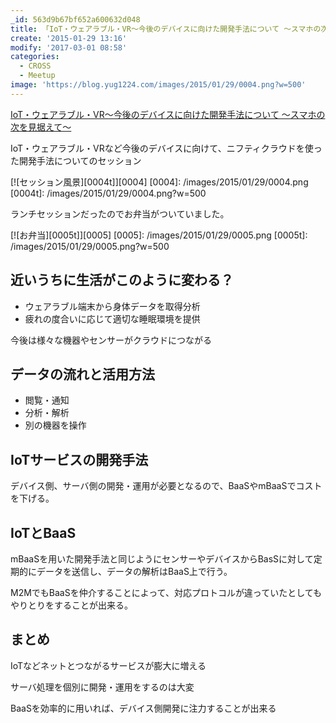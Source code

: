 ```yaml
---
_id: 563d9b67bf652a600632d048
title: 「IoT・ウェアラブル・VR～今後のデバイスに向けた開発手法について ～スマホの次を見据えて～」参加メモ
create: '2015-01-29 13:16'
modify: '2017-03-01 08:58'
categories:
  - CROSS
  - Meetup
image: 'https://blog.yug1224.com/images/2015/01/29/0004.png?w=500'
---
```


[IoT・ウェアラブル・VR～今後のデバイスに向けた開発手法について ～スマホの次を見据えて～](http://2015.cross-party.com/program/b2)

IoT・ウェアラブル・VRなど今後のデバイスに向けて、ニフティクラウドを使った開発手法についてのセッション

[![セッション風景][0004t]][0004]
[0004]: /images/2015/01/29/0004.png
[0004t]: /images/2015/01/29/0004.png?w=500

ランチセッションだったのでお弁当がついていました。

[![お弁当][0005t]][0005]
[0005]: /images/2015/01/29/0005.png
[0005t]: /images/2015/01/29/0005.png?w=500

## 近いうちに生活がこのように変わる？

- ウェアラブル端末から身体データを取得分析
- 疲れの度合いに応じて適切な睡眠環境を提供

今後は様々な機器やセンサーがクラウドにつながる

<!-- more -->

## データの流れと活用方法

- 閲覧・通知
- 分析・解析
- 別の機器を操作

## IoTサービスの開発手法

デバイス側、サーバ側の開発・運用が必要となるので、BaaSやmBaaSでコストを下げる。

## IoTとBaaS

mBaaSを用いた開発手法と同じようにセンサーやデバイスからBasSに対して定期的にデータを送信し、データの解析はBaaS上で行う。

M2MでもBaaSを仲介することによって、対応プロトコルが違っていたとしてもやりとりをすることが出来る。

## まとめ

IoTなどネットとつながるサービスが膨大に増える

サーバ処理を個別に開発・運用をするのは大変

BaaSを効率的に用いれば、デバイス側開発に注力することが出来る
